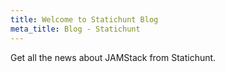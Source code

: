 ```yaml
---
title: Welcome to Statichunt Blog
meta_title: Blog - Statichunt
---
```

Get all the news about JAMStack from Statichunt.
